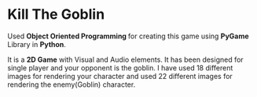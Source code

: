 <h1> Kill The Goblin </h1>

Used <strong> Object Oriented Programming </strong> for creating this game using <strong> PyGame </strong> Library in <strong> Python</strong>.


It is a <strong>2D Game</strong> with Visual and Audio elements. It has been designed for single player and your opponent is the goblin. I have used 18 different images for rendering your character and used 22 different images for rendering the enemy(Goblin) character.
